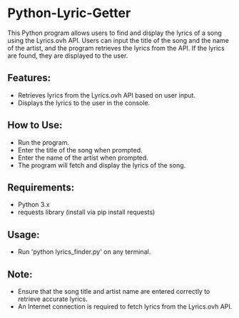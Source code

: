 # Python-Lyric-Getter
This Python program allows users to find and display the lyrics of a song using the Lyrics.ovh API. Users can input the title of the song and the name of the artist, and the program retrieves the lyrics from the API. If the lyrics are found, they are displayed to the user.

## Features:
- Retrieves lyrics from the Lyrics.ovh API based on user input.
- Displays the lyrics to the user in the console.

## How to Use:
- Run the program.
- Enter the title of the song when prompted.
- Enter the name of the artist when prompted.
- The program will fetch and display the lyrics of the song.

## Requirements:
- Python 3.x
- requests library (install via pip install requests)

## Usage:
- Run 'python lyrics_finder.py' on any terminal.

## Note:
- Ensure that the song title and artist name are entered correctly to retrieve accurate lyrics.
- An Internet connection is required to fetch lyrics from the Lyrics.ovh API.
